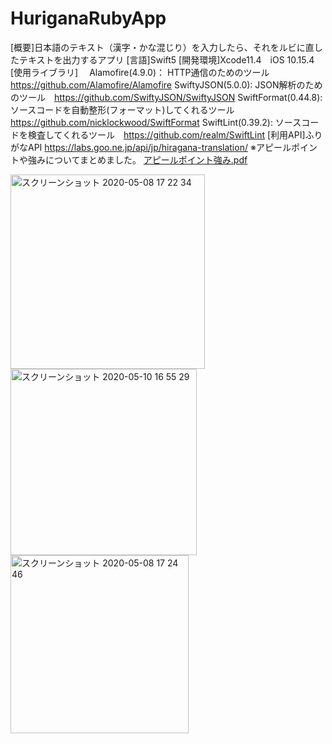 # HuriganaRubyApp
[概要]日本語のテキスト（漢字・かな混じり）を入力したら、それをルビに直したテキストを出力するアプリ
[言語]Swift5 
[開発環境]Xcode11.4　iOS 10.15.4 
[使用ライブラリ]
　Alamofire(4.9.0)： HTTP通信のためのツール　https://github.com/Alamofire/Alamofire
  SwiftyJSON(5.0.0): JSON解析のためのツール　https://github.com/SwiftyJSON/SwiftyJSON
  SwiftFormat(0.44.8): ソースコードを自動整形(フォーマット)してくれるツール　https://github.com/nicklockwood/SwiftFormat
  SwiftLint(0.39.2): ソースコードを検査してくれるツール　https://github.com/realm/SwiftLint
[利用API]ふりがなAPI https://labs.goo.ne.jp/api/jp/hiragana-translation/
※アピールポイントや強みについてまとめました。
[アピールポイント強み.pdf](https://github.com/nyannsuke01/HuriganaRubyApp/files/4598192/default.pdf)

<img width="311" alt="スクリーンショット 2020-05-08 17 22 34" src="https://user-images.githubusercontent.com/51296886/81387096-1a6dbf80-9151-11ea-9b63-f2eed9b4b1b8.png"><img width="298" alt="スクリーンショット 2020-05-10 16 55 29" src="https://user-images.githubusercontent.com/51296886/81493874-24252d80-92df-11ea-85e7-d54341b637b6.png"><img width="285" alt="スクリーンショット 2020-05-08 17 24 46" src="https://user-images.githubusercontent.com/51296886/81387109-1f327380-9151-11ea-8571-2b70d21ef1dc.png">




